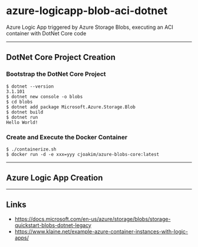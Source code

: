 # azure-logicapp-blob-aci-dotnet

Azure Logic App triggered by Azure Storage Blobs, executing an ACI container with DotNet Core code

---

## DotNet Core Project Creation

### Bootstrap the DotNet Core Project

```
$ dotnet --version
3.1.101
$ dotnet new console -o blobs
$ cd blobs
$ dotnet add package Microsoft.Azure.Storage.Blob
$ dotnet build
$ dotnet run
Hello World!
```

### Create and Execute the Docker Container

```
$ ./containerize.sh 
$ docker run -d -e xxx=yyy cjoakim/azure-blobs-core:latest
```

---

## Azure Logic App Creation

---

## Links

-  https://docs.microsoft.com/en-us/azure/storage/blobs/storage-quickstart-blobs-dotnet-legacy
- https://www.klaine.net/example-azure-container-instances-with-logic-apps/
